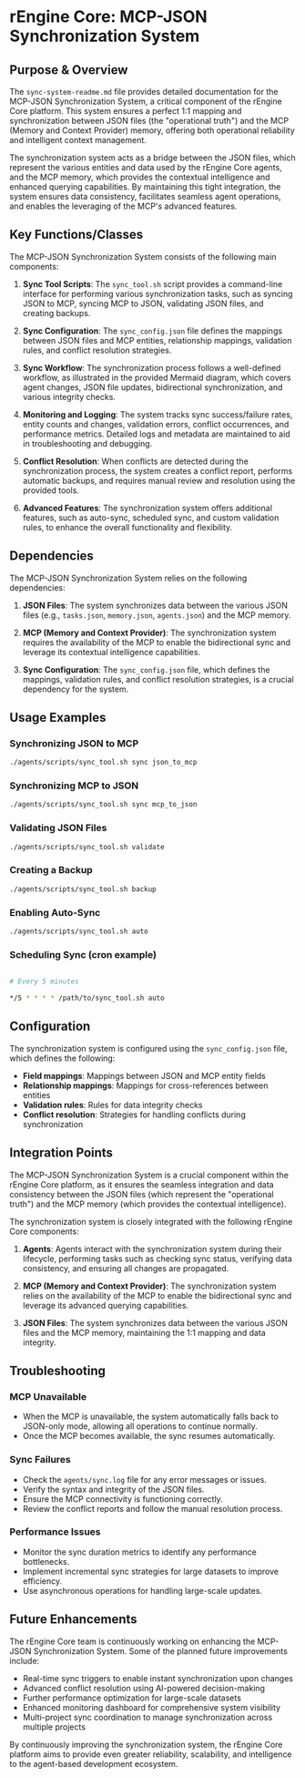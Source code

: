 # rEngine Core: MCP-JSON Synchronization System

## Purpose & Overview

The `sync-system-readme.md` file provides detailed documentation for the MCP-JSON Synchronization System, a critical component of the rEngine Core platform. This system ensures a perfect 1:1 mapping and synchronization between JSON files (the "operational truth") and the MCP (Memory and Context Provider) memory, offering both operational reliability and intelligent context management.

The synchronization system acts as a bridge between the JSON files, which represent the various entities and data used by the rEngine Core agents, and the MCP memory, which provides the contextual intelligence and enhanced querying capabilities. By maintaining this tight integration, the system ensures data consistency, facilitates seamless agent operations, and enables the leveraging of the MCP's advanced features.

## Key Functions/Classes

The MCP-JSON Synchronization System consists of the following main components:

1. **Sync Tool Scripts**: The `sync_tool.sh` script provides a command-line interface for performing various synchronization tasks, such as syncing JSON to MCP, syncing MCP to JSON, validating JSON files, and creating backups.

1. **Sync Configuration**: The `sync_config.json` file defines the mappings between JSON files and MCP entities, relationship mappings, validation rules, and conflict resolution strategies.

1. **Sync Workflow**: The synchronization process follows a well-defined workflow, as illustrated in the provided Mermaid diagram, which covers agent changes, JSON file updates, bidirectional synchronization, and various integrity checks.

1. **Monitoring and Logging**: The system tracks sync success/failure rates, entity counts and changes, validation errors, conflict occurrences, and performance metrics. Detailed logs and metadata are maintained to aid in troubleshooting and debugging.

1. **Conflict Resolution**: When conflicts are detected during the synchronization process, the system creates a conflict report, performs automatic backups, and requires manual review and resolution using the provided tools.

1. **Advanced Features**: The synchronization system offers additional features, such as auto-sync, scheduled sync, and custom validation rules, to enhance the overall functionality and flexibility.

## Dependencies

The MCP-JSON Synchronization System relies on the following dependencies:

1. **JSON Files**: The system synchronizes data between the various JSON files (e.g., `tasks.json`, `memory.json`, `agents.json`) and the MCP memory.

1. **MCP (Memory and Context Provider)**: The synchronization system requires the availability of the MCP to enable the bidirectional sync and leverage its contextual intelligence capabilities.

1. **Sync Configuration**: The `sync_config.json` file, which defines the mappings, validation rules, and conflict resolution strategies, is a crucial dependency for the system.

## Usage Examples

### Synchronizing JSON to MCP

```bash
./agents/scripts/sync_tool.sh sync json_to_mcp
```

### Synchronizing MCP to JSON

```bash
./agents/scripts/sync_tool.sh sync mcp_to_json
```

### Validating JSON Files

```bash
./agents/scripts/sync_tool.sh validate
```

### Creating a Backup

```bash
./agents/scripts/sync_tool.sh backup
```

### Enabling Auto-Sync

```bash
./agents/scripts/sync_tool.sh auto
```

### Scheduling Sync (cron example)

```bash

# Every 5 minutes

*/5 * * * * /path/to/sync_tool.sh auto
```

## Configuration

The synchronization system is configured using the `sync_config.json` file, which defines the following:

- **Field mappings**: Mappings between JSON and MCP entity fields
- **Relationship mappings**: Mappings for cross-references between entities
- **Validation rules**: Rules for data integrity checks
- **Conflict resolution**: Strategies for handling conflicts during synchronization

## Integration Points

The MCP-JSON Synchronization System is a crucial component within the rEngine Core platform, as it ensures the seamless integration and data consistency between the JSON files (which represent the "operational truth") and the MCP memory (which provides the contextual intelligence).

The synchronization system is closely integrated with the following rEngine Core components:

1. **Agents**: Agents interact with the synchronization system during their lifecycle, performing tasks such as checking sync status, verifying data consistency, and ensuring all changes are propagated.

1. **MCP (Memory and Context Provider)**: The synchronization system relies on the availability of the MCP to enable the bidirectional sync and leverage its advanced querying capabilities.

1. **JSON Files**: The system synchronizes data between the various JSON files and the MCP memory, maintaining the 1:1 mapping and data integrity.

## Troubleshooting

### MCP Unavailable

- When the MCP is unavailable, the system automatically falls back to JSON-only mode, allowing all operations to continue normally.
- Once the MCP becomes available, the sync resumes automatically.

### Sync Failures

- Check the `agents/sync.log` file for any error messages or issues.
- Verify the syntax and integrity of the JSON files.
- Ensure the MCP connectivity is functioning correctly.
- Review the conflict reports and follow the manual resolution process.

### Performance Issues

- Monitor the sync duration metrics to identify any performance bottlenecks.
- Implement incremental sync strategies for large datasets to improve efficiency.
- Use asynchronous operations for handling large-scale updates.

## Future Enhancements

The rEngine Core team is continuously working on enhancing the MCP-JSON Synchronization System. Some of the planned future improvements include:

- Real-time sync triggers to enable instant synchronization upon changes
- Advanced conflict resolution using AI-powered decision-making
- Further performance optimization for large-scale datasets
- Enhanced monitoring dashboard for comprehensive system visibility
- Multi-project sync coordination to manage synchronization across multiple projects

By continuously improving the synchronization system, the rEngine Core platform aims to provide even greater reliability, scalability, and intelligence to the agent-based development ecosystem.
